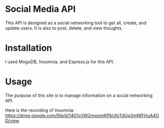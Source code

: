 # Social Media API

This API is designed as a social networking tool to get all, create, and update users. It is also to post, delete, and view thoughts.

# Installation
I used MogoDB, Insomnia, and Express.js for this API.

# Usage
The purpose of this site is to manage information on a social networking API. 

Here is the recording of Insomnia: https://drive.google.com/file/d/14G1y3W2mwzmKPbUhITdUq3mNfFHuA4OD/view 